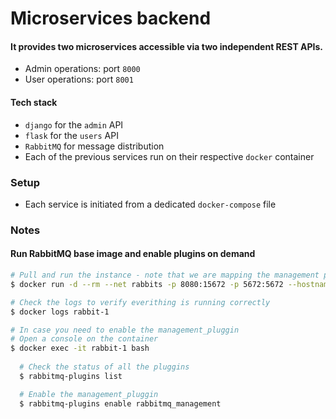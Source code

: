 # Microservices backend

#### It provides two microservices accessible via two independent REST APIs.
* Admin operations: port `8000`
* User operations: port `8001`

#### Tech stack
* `django` for the `admin` API
* `flask` for the `users` API
* `RabbitMQ` for message distribution
* Each of the previous services run on their respective `docker` container

### Setup
* Each service is initiated from a dedicated `docker-compose` file

### Notes
#### Run RabbitMQ base image and enable plugins on demand
```bash
# Pull and run the instance - note that we are mapping the management port (8080) so that the web interface is available right away
$ docker run -d --rm --net rabbits -p 8080:15672 -p 5672:5672 --hostname rabbit-1 --name rabbit-1 rabbitmq:3.8
```  
```bash
# Check the logs to verify everithing is running correctly
$ docker logs rabbit-1
```
```bash
# In case you need to enable the management_pluggin
# Open a console on the container
$ docker exec -it rabbit-1 bash
  
  # Check the status of all the pluggins
  $ rabbitmq-plugins list

  # Enable the management_pluggin
  $ rabbitmq-plugins enable rabbitmq_management
```
